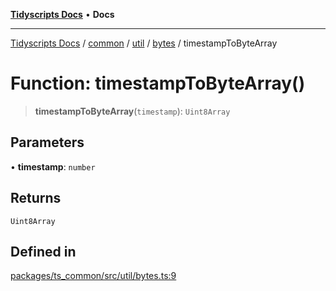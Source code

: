 [**Tidyscripts Docs**](../../../../../../../README.md) • **Docs**

***

[Tidyscripts Docs](../../../../../../../globals.md) / [common](../../../../../README.md) / [util](../../../README.md) / [bytes](../README.md) / timestampToByteArray

# Function: timestampToByteArray()

> **timestampToByteArray**(`timestamp`): `Uint8Array`

## Parameters

• **timestamp**: `number`

## Returns

`Uint8Array`

## Defined in

[packages/ts\_common/src/util/bytes.ts:9](https://github.com/sheunaluko/tidyscripts/blob/master/packages/ts_common/src/util/bytes.ts#L9)
